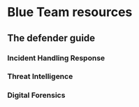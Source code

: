 # Blue Team resources
## The defender guide

### Incident Handling Response
### Threat Intelligence
### Digital Forensics
